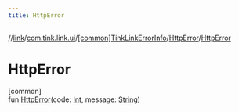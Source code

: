 ```yaml
---
title: HttpError
---
```

//[link](../../../../index.html)/[com.tink.link.ui](../../index.html)/[[common]TinkLinkErrorInfo](../index.html)/[HttpError](index.html)/[HttpError](-http-error.html)



# HttpError



[common]\
fun [HttpError](-http-error.html)(code: [Int](https://kotlinlang.org/api/latest/jvm/stdlib/kotlin/-int/index.html), message: [String](https://kotlinlang.org/api/latest/jvm/stdlib/kotlin/-string/index.html))




